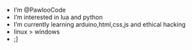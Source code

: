 - I’m @PawlooCode
- I’m interested in lua and python
- I’m currently learning arduino,html,css,js and ethical hacking
- linux > windows
- ;]



